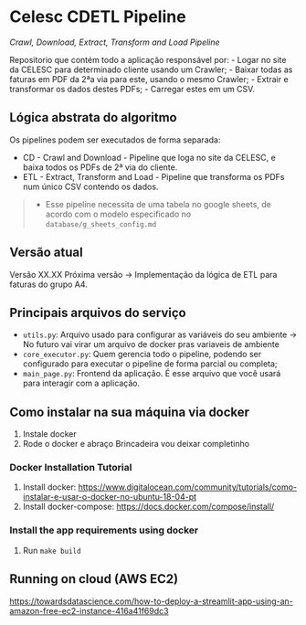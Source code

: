 # Celesc CDETL Pipeline

*Crawl, Download, Extract, Transform and Load Pipeline*

Repositorio que contém todo a aplicação responsável por:
    - Logar no site da CELESC para determinado cliente usando um Crawler;
    - Baixar todas as faturas em PDF da 2ªa via para este, usando o mesmo Crawler;
    - Extrair e transformar os dados destes PDFs;
    - Carregar estes em um CSV.

## Lógica abstrata do algoritmo ##
Os pipelines podem ser executados de forma separada:
- CD - Crawl and Download - Pipeline que loga no site da CELESC, e baixa todos os PDFs de 2ª via do cliente.
- ETL - Extract, Transform and Load - Pipeline que transforma os PDFs num único CSV contendo os dados.
>- Esse pipeline necessita de uma tabela no google sheets, de acordo com o modelo especificado no `database/g_sheets_config.md`

## Versão atual ##
Versão XX.XX
Próxima versão -> Implementação da lógica de ETL para faturas do grupo A4.

## Principais arquivos do serviço ##
- `utils.py`: Arquivo usado para configurar as variáveis do seu ambiente -> No futuro vai virar um arquivo de docker pras variaveis de ambiente
- `core_executor.py`: Quem gerencia todo o pipeline, podendo ser configurado para executar o pipeline de forma parcial ou completa;
- `main_page.py`: Frontend da aplicação. É esse arquivo que você usará para interagir com a aplicação.

## Como instalar na sua máquina via docker ##
1. Instale docker
2. Rode o docker e abraço
Brincadeira vou deixar completinho

### Docker Installation Tutorial ###
1. Install docker: https://www.digitalocean.com/community/tutorials/como-instalar-e-usar-o-docker-no-ubuntu-18-04-pt
2. Install docker-compose: https://docs.docker.com/compose/install/

### Install the app requirements using docker ###
1. Run `make build`

## Running on cloud (AWS EC2) ##
https://towardsdatascience.com/how-to-deploy-a-streamlit-app-using-an-amazon-free-ec2-instance-416a41f69dc3
